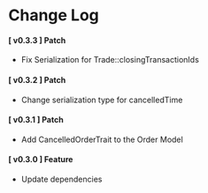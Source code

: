 # Change Log

#### [ v0.3.3 ] Patch
- Fix Serialization for Trade::closingTransactionIds

#### [ v0.3.2 ] Patch
- Change serialization type for cancelledTime

#### [ v0.3.1 ] Patch
- Add CancelledOrderTrait to the Order Model

#### [ v0.3.0 ] Feature
- Update dependencies